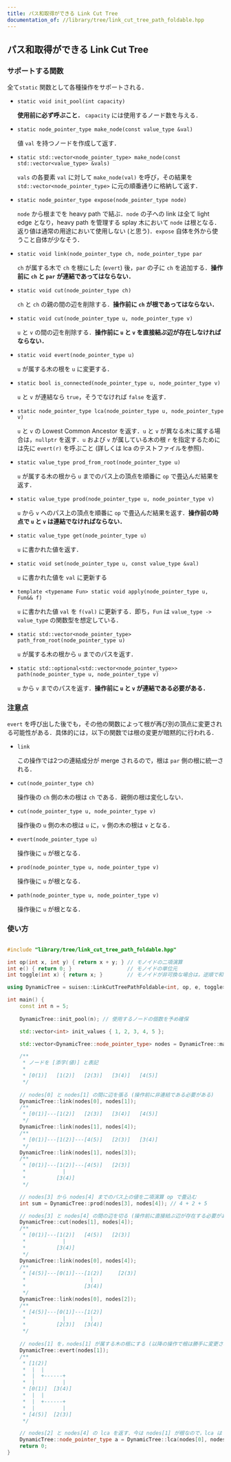 ```yaml
---
title: パス和取得ができる Link Cut Tree
documentation_of: //library/tree/link_cut_tree_path_foldable.hpp
---
```

## パス和取得ができる Link Cut Tree

### サポートする関数

全て`static` 関数として各種操作をサポートされる．

- `static void init_pool(int capacity)`
  
  __使用前に必ず呼ぶこと．__ `capacity` には使用するノード数を与える．
- `static node_pointer_type make_node(const value_type &val)`
  
  値 `val` を持つノードを作成して返す．
- `static std::vector<node_pointer_type> make_node(const std::vector<value_type> &vals)`
  
  `vals` の各要素 `val` に対して `make_node(val)` を呼び，その結果を `std::vector<node_pointer_type>` に元の順番通りに格納して返す．
- `static node_pointer_type expose(node_pointer_type node)`
  
  `node` から根までを heavy path で結ぶ．`node` の子への link は全て light edge となり，heavy path を管理する splay 木において `node` は根となる．返り値は通常の用途において使用しない (と思う)．`expose` 自体を外から使うこと自体が少なそう．
- `static void link(node_pointer_type ch, node_pointer_type par`
  
  `ch` が属する木で `ch` を根にした (`evert`) 後，`par` の子に `ch` を追加する．__操作前に `ch` と `par` が連結であってはならない．__
- `static void cut(node_pointer_type ch)`
  
  `ch` と `ch` の親の間の辺を削除する．__操作前に `ch` が根であってはならない．__
- `static void cut(node_pointer_type u, node_pointer_type v)`
  
  `u` と `v` の間の辺を削除する．__操作前に `u` と `v` を直接結ぶ辺が存在しなければならない．__
- `static void evert(node_pointer_type u)`
  
  `u` が属する木の根を `u` に変更する．

- `static bool is_connected(node_pointer_type u, node_pointer_type v)`

  `u` と `v` が連結なら `true`，そうでなければ `false` を返す．
- `static node_pointer_type lca(node_pointer_type u, node_pointer_type v)`

  `u` と `v` の Lowest Common Ancestor を返す．`u` と `v` が異なる木に属する場合は，`nullptr` を返す．`u` および `v` が属している木の根 `r` を指定するためには先に `evert(r)` を呼ぶこと (詳しくは lca のテストファイルを参照)．
- `static value_type prod_from_root(node_pointer_type u)`
  
  `u` が属する木の根から `u` までのパス上の頂点を順番に `op` で畳込んだ結果を返す．
- `static value_type prod(node_pointer_type u, node_pointer_type v)`
  
  `u` から `v` へのパス上の頂点を順番に `op` で畳込んだ結果を返す．__操作前の時点で `u` と `v` は連結でなければならない．__
- `static value_type get(node_pointer_type u)`
  
  `u` に書かれた値を返す．
- `static void set(node_pointer_type u, const value_type &val)`
  
  `u` に書かれた値を `val` に更新する
- `template <typename Fun> static void apply(node_pointer_type u, Fun&& f)`
  
  `u` に書かれた値 `val` を `f(val)` に更新する．即ち，`Fun` は `value_type -> value_type` の関数型を想定している．
- `static std::vector<node_pointer_type> path_from_root(node_pointer_type u)`
  
  `u` が属する木の根から `u` までのパスを返す．
- `static std::optional<std::vector<node_pointer_type>> path(node_pointer_type u, node_pointer_type v)`
  
  `u` から `v` までのパスを返す．__操作前に `u` と `v` が連結である必要がある．__

### 注意点

`evert` を呼び出した後でも，その他の関数によって根が再び別の頂点に変更される可能性がある．具体的には，以下の関数では根の変更が暗黙的に行われる．

- `link`
  
  この操作では2つの連結成分が merge されるので，根は `par` 側の根に統一される．
- `cut(node_pointer_type ch)`

  操作後の `ch` 側の木の根は `ch` である．親側の根は変化しない．
- `cut(node_pointer_type u, node_pointer_type v)`
  
  操作後の `u` 側の木の根は `u` に，`v` 側の木の根は `v` となる．
- `evert(node_pointer_type u)`
  
  操作後に `u` が根となる．
- `prod(node_pointer_type u, node_pointer_type v)`
  
  操作後に `u` が根となる．
- `path(node_pointer_type u, node_pointer_type v)`

  操作後に `u` が根となる．

### 使い方

```cpp

#include "library/tree/link_cut_tree_path_foldable.hpp"

int op(int x, int y) { return x + y; } // モノイドの二項演算
int e() { return 0; }                  // モノイドの単位元
int toggle(int x) { return x; }        // モノイドが非可換な場合は，逆順で和を取ったものを同時に計算してここで swap する

using DynamicTree = suisen::LinkCutTreePathFoldable<int, op, e, toggle>;

int main() {
    const int n = 5;
    
    DynamicTree::init_pool(n); // 使用するノードの個数を予め確保

    std::vector<int> init_values { 1, 2, 3, 4, 5 };

    std::vector<DynamicTree::node_pointer_type> nodes = DynamicTree::make_nodes(init_values);

    /**
     * ノードを [添字(値)] と表記
     * 
     * [0(1)]   [1(2)]   [2(3)]   [3(4)]   [4(5)]
     */
    
    // nodes[0] と nodes[1] の間に辺を張る (操作前に非連結である必要がある)
    DynamicTree::link(nodes[0], nodes[1]);
    /**
     * [0(1)]---[1(2)]   [2(3)]   [3(4)]   [4(5)]
     */
    DynamicTree::link(nodes[1], nodes[4]);
    /**
     * [0(1)]---[1(2)]---[4(5)]   [2(3)]   [3(4)]
     */
    DynamicTree::link(nodes[1], nodes[3]);
    /**
     * [0(1)]---[1(2)]---[4(5)]   [2(3)]
     *            |
     *          [3(4)]
     */

    // nodes[3] から nodes[4] までのパス上の値を二項演算 op で畳込む
    int sum = DynamicTree::prod(nodes[3], nodes[4]); // 4 + 2 + 5

    // nodes[3] と nodes[4] の間の辺を切る (操作前に直接結ぶ辺が存在する必要がある)
    DynamicTree::cut(nodes[1], nodes[4]);
    /**
     * [0(1)]---[1(2)]   [4(5)]   [2(3)]
     *            |
     *          [3(4)]
     */
    DynamicTree::link(nodes[0], nodes[4]);
    /**
     * [4(5)]---[0(1)]---[1(2)]     [2(3)]
     *                     |
     *                   [3(4)]
     */
    DynamicTree::link(nodes[0], nodes[2]);
    /**
     * [4(5)]---[0(1)]---[1(2)]
     *            |        |
     *          [2(3)]   [3(4)]
     */
    
    // nodes[1] を，nodes[1] が属する木の根にする (以降の操作で根は勝手に変更される可能性があるので，毎回evertを呼ぶ)
    DynamicTree::evert(nodes[1]);
    /**
     * [1(2)]
     *  |  |
     *  |  +------+
     *  |         |
     * [0(1)]  [3(4)]
     *  |  |
     *  |  +------+
     *  |         |
     * [4(5)]  [2(3)]
     */

    // nodes[2] と nodes[4] の lca を返す．今は nodes[1] が根なので，lca は nodes[0];
    DynamicTree::node_pointer_type a = DynamicTree::lca(nodes[0], nodes[3]);
    return 0;
}
```
